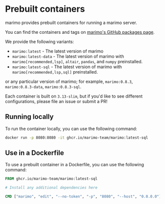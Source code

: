 # Prebuilt containers

marimo provides prebuilt containers for running a marimo server.

You can find the containers and tags on [marimo's GitHub packages page](https://github.com/marimo-team/marimo/pkgs/container/marimo).

We provide the following variants:

- `marimo:latest` - The latest version of marimo
- `marimo:latest-data` - The latest version of marimo with `marimo[recommended,lsp]`, `altair`, `pandas`, and `numpy` preinstalled.
- `marimo:latest-sql` - The latest version of marimo with `marimo[recommended,lsp,sql]` preinstalled.

or any particular version of marimo; for example, `marimo:0.8.3`, `marimo:0.8.3-data`, `marimo:0.8.3-sql`.

Each container is built on `3.13-slim`, but if you'd like to see different configurations, please file an issue or submit a PR!

## Running locally

To run the container locally, you can use the following command:

```bash
docker run -p 8080:8080 -it ghcr.io/marimo-team/marimo:latest-sql
```

## Use in a Dockerfile

To use a prebuilt container in a Dockerfile, you can use the following command:

```dockerfile
FROM ghcr.io/marimo-team/marimo:latest-sql

# Install any additional dependencies here

CMD ["marimo", "edit", "--no-token", "-p", "8080", "--host", "0.0.0.0"]
```
